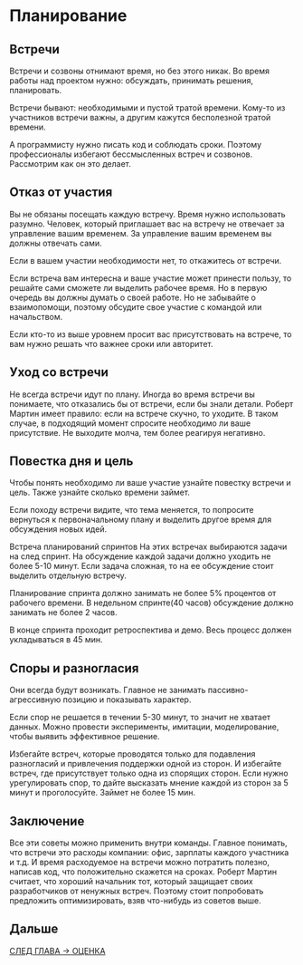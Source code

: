 # Планирование

## Встречи
Встречи и созвоны  отнимают время, но без этого никак.
Во время работы над проектом нужно: обсуждать, принимать решения, планировать. 

Встречи бывают: необходимыми и пустой тратой времени.
Кому-то из участников встречи важны, а другим кажутся бесполезной тратой времени.

А программисту нужно писать код и соблюдать сроки.
Поэтому профессионалы избегают бессмысленных встреч и созвонов.
Рассмотрим как он это делает.

## Отказ от участия
Вы не обязаны посещать каждую встречу. Время нужно использовать разумно.
Человек, который приглашает вас на встречу не отвечает за управление вашим временем. За управление вашим временем вы должны отвечать сами.

Если в вашем участии необходимости нет, то откажитесь от встречи.

Если встреча вам интересна и ваше участие может принести пользу, то решайте сами сможете ли выделить рабочее время. Но в первую очередь вы должны думать о своей работе. Но не забывайте о взаимопомощи, поэтому обсудите свое участие с командой или начальством.

Если кто-то из выше уровнем просит вас присутствовать на встрече, то вам нужно решать что важнее сроки или авторитет.

## Уход со встречи
Не всегда встречи идут по плану.
Иногда во время встречи вы понимаете, что отказались бы от встречи, если бы знали детали. Роберт Мартин имеет правило: если на встрече скучно, то уходите.
В таком случае, в подходящий момент спросите необходимо ли ваше присутствие.
Не выходите молча, тем более реагируя негативно.

## Повестка дня и цель
Чтобы понять необходимо ли ваше участие узнайте повестку встречи и цель.
Также узнайте сколько времени займет.

Если походу встречи видите, что тема меняется, то попросите вернуться к первоначальному плану и выделить другое время для обсуждения новых идей.

Встреча планирований спринтов
На этих встречах выбираются задачи на след спринт.
На обсуждение каждой задачи должно уходить не более 5-10 минут.
Если задача сложная, то на ее обсуждение стоит выделить отдельную встречу.

Планирование спринта должно занимать не более 5% процентов от рабочего времени.
В недельном спринте(40 часов) обсуждение должно занимать не более 2 часов.

В конце спринта проходит ретроспектива и демо. Весь процесс должен укладываться в 45 мин.

## Споры и разногласия
Они всегда будут возникать.
Главное не занимать пассивно-агрессивную позицию и показывать характер.

Если спор не решается в течении 5-30 минут, то значит не хватает данных.
Можно провести эксперименты, имитации, моделирование, чтобы выявить эффективное решение.

Избегайте встреч, которые проводятся только для подавления разногласий и привлечения поддержки одной из сторон.
И избегайте встреч, где присутствует только одна из спорящих сторон.
Если нужно урегулировать спор, то дайте высказать мнение каждой из сторон за 5 минут и проголосуйте. Займет не более 15 мин.

## Заключение
Все эти советы можно применить внутри команды.
Главное понимать, что встречи это расходы компании: офис, зарплаты каждого участника и т.д.
И время расходуемое на встречи можно потратить полезно, написав код, что положительно скажется на сроках.
Роберт Мартин считает, что хороший начальник тот, который защищает своих разработчиков от ненужных встреч.
Поэтому стоит попробовать предложить оптимизировать, взяв что-нибудь из советов выше.

## Дальше
[СЛЕД ГЛАВА -> ОЦЕНКА](https://github.com/Kunerkhan/clean_code_notes/blob/master/%D0%98%D0%B4%D0%B5%D0%B0%D0%BB%D1%8C%D0%BD%D1%8B%D0%B9_%D0%BF%D1%80%D0%BE%D0%B3%D1%80%D0%B0%D0%BC%D0%BC%D0%B8%D1%81%D1%82/%D0%9E%D1%86%D0%B5%D0%BD%D0%BA%D0%B0.md)

